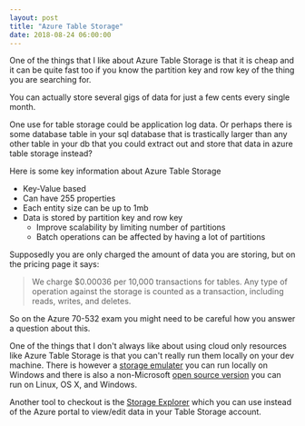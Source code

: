 ```yaml
---
layout: post
title: "Azure Table Storage"
date: 2018-08-24 06:00:00
---
```


One of the things that I like about Azure Table Storage is that it is cheap and
it can be quite fast too if you know the partition key and row key of the thing
you are searching for.

You can actually store several gigs of data for just a few cents every single
month.

One use for table storage could be application log data. Or perhaps there is
some database table in your sql database that is trastically larger than any
other table in your db that you could extract out and store that data in azure
table storage instead?

Here is some key information about Azure Table Storage

- Key-Value based
- Can have 255 properties
- Each entity size can be up to 1mb
- Data is stored by partition key and row key
  - Improve scalability by limiting number of partitions
  - Batch operations can be affected by having a lot of partitions

Supposedly you are only charged the amount of data you are storing, but on the
pricing page it says:

> We charge $0.00036 per 10,000 transactions for tables. Any type of operation
> against the storage is counted as a transaction, including reads, writes, and
> deletes.

So on the Azure 70-532 exam you might need to be careful how you answer a
question about this.

One of the things that I don't always like about using cloud only resources like
Azure Table Storage is that you can't really run them locally on your dev
machine. There is however a [storage emulater][se] you can run locally on Windows and there is
also a non-Microsoft [open source version][os] you can run on Linux, OS X, and Windows.

Another tool to checkout is the [Storage Explorer][ex] which you can use instead
of the Azure portal to view/edit data in your Table Storage account.

[se]: https://docs.microsoft.com/en-us/azure/storage/common/storage-use-emulator
[os]: https://github.com/azure/azurite
[ex]: https://docs.microsoft.com/en-us/azure/vs-azure-tools-storage-manage-with-storage-explorer?tabs=linux
